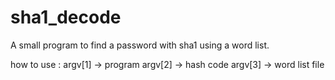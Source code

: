 # sha1_decode
A small program to find a password with sha1 using a word list.

how to use :
argv[1] -> program
argv[2] -> hash code
argv[3] -> word list file
